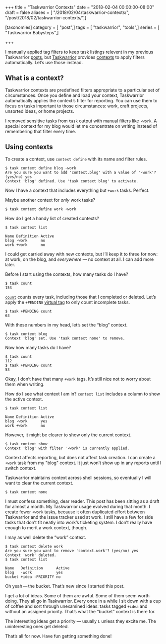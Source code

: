 +++
title = "Taskwarrior Contexts"
date = "2018-02-04 00:00:00-08:00"
draft = false
aliases = [ "/2018/02/04/taskwarrior-contexts/", "/post/2018/02/taskwarrior-contexts/",]

[taxonomies]
category = [ "post",]
tags = [ "taskwarrior", "tools",]
series = [ "Taskwarrior Babysteps",]

+++

I manually applied tag filters to keep task listings relevent in my
previous Taskwarrior [posts](/tags/taskwarrior), but
[Taskwarrior](https://taskwarrior.org/) provides
[contexts](https://taskwarrior.org/docs/context.html) to apply filters
automatically. Let’s use those instead.

## What is a context?

Taskwarrior contexts are predefined filters appropriate to a particular
set of circumstances. Once you define and load your context, Taskwarrior
automatically applies the context’s filter for reporting. You can use
them to focus on tasks important to those circumstances: work, craft
projects, unsorted ideas, or home projects.

I removed sensitive tasks from `task` output with manual filters like
`-work`. A special context for my blog would let me concentrate on
writing instead of remembering that filter every time.

## Using contexts

To create a context, use `context define` with its name and filter
rules.

    $ task context define blog -work
    Are you sure you want to add 'context.blog' with a value of '-work'? (yes/no) yes
    Context 'blog' defined. Use 'task context blog' to activate.

Now I have a context that includes everything but `+work` tasks.
Perfect.

Maybe another context for *only* work tasks?

    $ task context define work +work

How do I get a handy list of created contexts?

    $ task context list

    Name Definition Active
    blog -work      no
    work +work      no

I could get carried away with new contexts, but I’ll keep it to three
for now: at work, on the blog, and *everywhere* — no context at all. I
can add more later.

Before I start using the contexts, how many tasks do I have?

    $ task count
    153

[`count`](https://taskwarrior.org/docs/commands/count.html) counts every
task, including those that I completed or deleted. Let’s apply the
`+PENDING` [virtual
tag](https://taskwarrior.org/docs/tags.html#supported) to only count
incomplete tasks.

    $ task +PENDING count
    63

With these numbers in my head, let’s set the “blog” context.

    $ task context blog
    Context 'blog' set. Use 'task context none' to remove.

Now how many tasks do I have?

    $ task count
    112
    $ task +PENDING count
    53

Okay, I don’t have that many `+work` tags. It’s still nice not to worry
about them when writing.

How do I see what context I am in? `context list` includes a column to
show the active context.

    $ task context list

    Name Definition Active
    blog -work      yes
    work +work      no

However, it might be clearer to show only the current context.

    $ task context show
    Context 'blog' with filter '-work' is currently applied.

Context affects reporting, but does not affect task creation. I can
create a `+work` task from my "blog" context. It just won’t show up in
any reports until I switch context.

Taskwarrior maintains context across shell sessions, so eventually I
will want to clear the current context.

    $ task context none

I must confess something, dear reader. This post has been sitting as a
draft for almost a month. My Taskwarrior usage evolved during that
month. I create fewer `+work` tasks, because it often duplicated effort
between Taskwarrior and the issue tracker used at work. I still have a
few for side tasks that don’t fit neatly into work’s ticketing system. I
don’t really have enough to merit a work context, though.

I may as well delete the “work” context.

    $ task context delete work
    Are you sure you want to remove 'context.work'? (yes/no) yes
    Context 'work' deleted.
    $ task context list

    Name   Definition      Active
    blog   -work           yes
    bucket +idea -PRIORITY no

Oh yeah — the bucket. That’s new since I started this post.

I get a lot of ideas. Some of them are awful. Some of them seem worth
doing. They all go in Taskwarrior. Every once in a while I sit down with
a cup of coffee and sort through unexamined ideas: tasks tagged `+idea`
and without an assigned priority. That’s what the “bucket” context is
there for.

The interesting ideas get a priority — usually `L` unless they excite
me. The uninteresting ones get deleted.

That’s all for now. Have fun getting something done\!